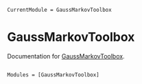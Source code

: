 ```@meta
CurrentModule = GaussMarkovToolbox
```

# GaussMarkovToolbox

Documentation for [GaussMarkovToolbox](https://github.com/nathanaelbosch/GaussMarkovToolbox.jl).

```@index
```

```@autodocs
Modules = [GaussMarkovToolbox]
```
